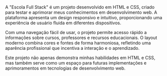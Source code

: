 A "Escola Full Stack" é um projeto desenvolvido em HTML e CSS, criado para testar e aprimorar meus conhecimentos em desenvolvimento web. A plataforma apresenta um design responsivo e intuitivo, proporcionando uma experiência de usuário fluida em diferentes dispositivos.

Com uma navegação fácil de usar, o projeto permite acesso rápido a informações sobre cursos, professores e recursos educacionais. O layout moderno combina cores e fontes de forma harmoniosa, refletindo uma aparência profissional que incentiva a interação e o aprendizado.

Este projeto não apenas demonstra minhas habilidades em HTML e CSS, mas também serve como um espaço para futuras implementações e aprimoramentos em tecnologias de desenvolvimento web.
